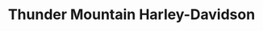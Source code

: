 ---
title: "Thunder Mountain Harley-Davidson"
url: /loveland/thunder-mountain-harley-davidson/
shop: motorcycle
---